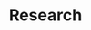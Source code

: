 ---
title: Research
cms_exclude: true

# View.
view: citation 

# Optional header image (relative to `static/media/` folder). 
banner:
  caption: ''
  image: ''
--- 